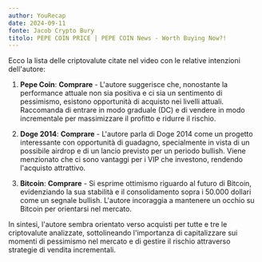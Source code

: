 ```yaml
---
author: YouRecap
date: 2024-09-11
fonte: Jacob Crypto Bury
titolo: PEPE COIN PRICE | PEPE COIN News - Worth Buying Now?!
---
```


Ecco la lista delle criptovalute citate nel video con le relative intenzioni dell'autore:

1. **Pepe Coin**: **Comprare** - L'autore suggerisce che, nonostante la performance attuale non sia positiva e ci sia un sentimento di pessimismo, esistono opportunità di acquisto nei livelli attuali. Raccomanda di entrare in modo graduale (DC) e di vendere in modo incrementale per massimizzare il profitto e ridurre il rischio.

2. **Doge 2014**: **Comprare** - L'autore parla di Doge 2014 come un progetto interessante con opportunità di guadagno, specialmente in vista di un possibile airdrop e di un lancio previsto per un periodo bullish. Viene menzionato che ci sono vantaggi per i VIP che investono, rendendo l'acquisto attrattivo.

3. **Bitcoin**: **Comprare** - Si esprime ottimismo riguardo al futuro di Bitcoin, evidenziando la sua stabilità e il consolidamento sopra i 50.000 dollari come un segnale bullish. L'autore incoraggia a mantenere un occhio su Bitcoin per orientarsi nel mercato.

In sintesi, l'autore sembra orientato verso acquisti per tutte e tre le criptovalute analizzate, sottolineando l'importanza di capitalizzare sui momenti di pessimismo nel mercato e di gestire il rischio attraverso strategie di vendita incrementali.

